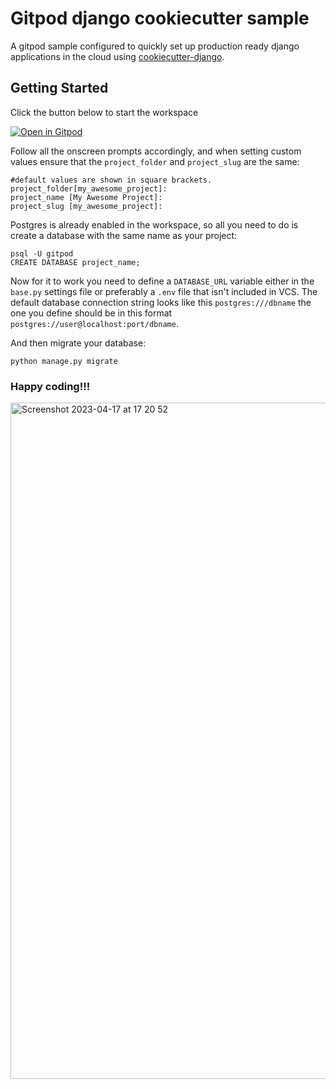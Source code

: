 # Gitpod django cookiecutter sample
A gitpod sample configured to quickly set up production ready django applications in the cloud using [cookiecutter-django](https://github.com/cookiecutter/cookiecutter-django).
## Getting Started
Click the button below to start the workspace

[![Open in Gitpod](https://gitpod.io/button/open-in-gitpod.svg)](https://gitpod.io/#https://github.com/themilar/django-cookiecutter-sample/)

Follow all the onscreen prompts accordingly, and when setting custom values ensure that the `project_folder` and `project_slug` are the same:
```
#default values are shown in square brackets.
project_folder[my_awesome_project]: 
project_name [My Awesome Project]: 
project_slug [my_awesome_project]: 
```
Postgres is already enabled in the workspace, so all you need to do is create a database with the same name as your project:
```
psql -U gitpod
CREATE DATABASE project_name;
```
Now for it to work you need to define a `DATABASE_URL` variable either in the `base.py` settings file or preferably a `.env` file that isn't included in VCS. The default database connection string looks like this `postgres:///dbname` the one you define should be in this format `postgres://user@localhost:port/dbname`.

And then migrate your database:
```
python manage.py migrate
```
### Happy coding!!!
<img width="1082" alt="Screenshot 2023-04-17 at 17 20 52" src="https://user-images.githubusercontent.com/53567551/232548837-5784644e-1d8e-4f9d-bc30-068713bdb80e.png">
